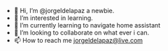 - 👋 Hi, I’m @jorgeldelapaz a newbie. 
- 👀 I’m interested in learning. 
- 🌱 I’m currently learning to navigate home assistant 
- 💞️ I’m looking to collaborate on what ever i can.
- 📫 How to reach me jorgeldelapaz@live.com 

<!---
jorgeldelapaz/jorgeldelapaz is a ✨ special ✨ repository because its `README.md` (this file) appears on your GitHub profile.
You can click the Preview link to take a look at your changes.
--->
